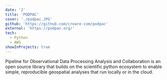```yaml
---
date: '2'
title: 'PODPAC'
cover: './podpac.JPG'
github: 'https://github.com/creare-com/podpac'
external: 'https://podpac.org/'
tech:
  - Python
  - AWS
showInProjects: true
---
```


Pipeline for Observational Data Processing Analysis and Collaboration is an open source library that builds on the scientific python ecosystem to enable simple, reproducible geospatial analyses that run locally or in the cloud.
